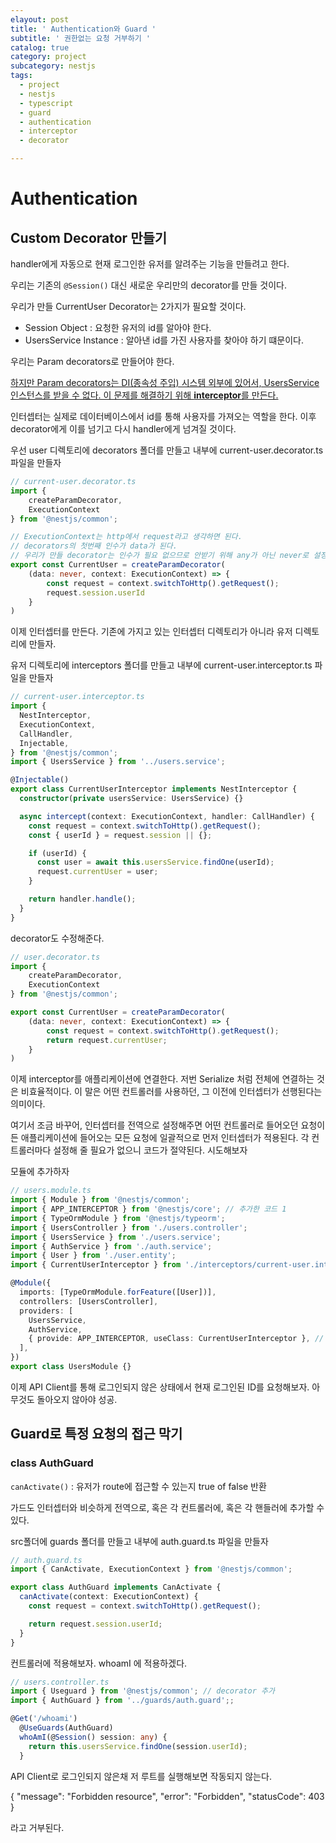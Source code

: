 ```yaml
---
elayout: post
title: ' Authentication와 Guard '
subtitle: ' 권한없는 요청 거부하기 '
catalog: true
category: project
subcategory: nestjs
tags:
  - project
  - nestjs
  - typescript
  - guard
  - authentication
  - interceptor
  - decorator

---
```


# Authentication

## Custom Decorator 만들기

handler에게 자동으로 현재 로그인한 유저를 알려주는 기능을 만들려고 한다.

우리는 기존의 `@Session()` 대신 새로운 우리만의 decorator를 만들 것이다.

우리가 만들 CurrentUser Decorator는 2가지가 필요할 것이다.

- Session Object : 요청한 유저의 id를 알아야 한다.
- UsersService Instance : 알아낸 id를 가진 사용자를 찾아야 하기 떄문이다.

우리는 Param decorators로 만들어야 한다. 

<u>하지만 Param decorators는 DI(종속성 주입) 시스템 외부에 있어서, UsersService 인스턴스를 받을 수 없다. 이 문제를 해결하기 위해 **interceptor**를 만든다.</u>

인터셉터는 실제로 데이터베이스에서 id를 통해 사용자를 가져오는 역할을 한다. 이후 decorator에게 이를 넘기고 다시 handler에게 넘겨질 것이다.

우선 user 디렉토리에 decorators 폴더를 만들고 내부에 current-user.decorator.ts 파일을 만들자

```typescript
// current-user.decorator.ts
import {
    createParamDecorator,
    ExecutionContext
} from '@nestjs/common';

// ExecutionContext는 http에서 request라고 생각하면 된다.
// decorators의 첫번째 인수가 data가 된다.
// 우리가 만들 decorator는 인수가 필요 없으므로 안받기 위해 any가 아닌 never로 설정
export const CurrentUser = createParamDecorator(
    (data: never, context: ExecutionContext) => { 
        const request = context.switchToHttp().getRequest();
        request.session.userId
    }
)
```

이제 인터셉터를 만든다. 기존에 가지고 있는 인터셉터 디렉토리가 아니라 유저 디렉토리에 만들자.

유저 디렉토리에 interceptors 폴더를 만들고 내부에 current-user.interceptor.ts 파일을 만들자

```typescript
// current-user.interceptor.ts
import {
  NestInterceptor,
  ExecutionContext,
  CallHandler,
  Injectable,
} from '@nestjs/common';
import { UsersService } from '../users.service';

@Injectable()
export class CurrentUserInterceptor implements NestInterceptor {
  constructor(private usersService: UsersService) {}

  async intercept(context: ExecutionContext, handler: CallHandler) {
    const request = context.switchToHttp().getRequest();
    const { userId } = request.session || {};

    if (userId) {
      const user = await this.usersService.findOne(userId);
      request.currentUser = user;
    }

    return handler.handle();
  }
}

```

decorator도 수정해준다.

```typescript
// user.decorator.ts
import {
    createParamDecorator,
    ExecutionContext
} from '@nestjs/common';

export const CurrentUser = createParamDecorator(
    (data: never, context: ExecutionContext) => { 
        const request = context.switchToHttp().getRequest();
        return request.currentUser;
    }
)
```

이제 interceptor를 애플리케이션에 연결한다. 저번 Serialize 처럼 전체에 연결하는 것은 비효율적이다. 이 말은 어떤 컨트롤러를 사용하던, 그 이전에 인터셉터가 선행된다는 의미이다. 

여기서 조금 바꾸어, 인터셉터를 전역으로 설정해주면 어떤 컨트롤러로 들어오던 요청이든 애플리케이션에 들어오는 모든 요청에 일괄적으로 먼저 인터셉터가 적용된다. 각 컨트롤러마다 설정해 줄 필요가 없으니 코드가 절약된다. 시도해보자

모듈에 추가하자

```typescript
// users.module.ts
import { Module } from '@nestjs/common';
import { APP_INTERCEPTOR } from '@nestjs/core'; // 추가한 코드 1
import { TypeOrmModule } from '@nestjs/typeorm';
import { UsersController } from './users.controller';
import { UsersService } from './users.service';
import { AuthService } from './auth.service';
import { User } from './user.entity';
import { CurrentUserInterceptor } from './interceptors/current-user.interceptor';

@Module({
  imports: [TypeOrmModule.forFeature([User])],
  controllers: [UsersController],
  providers: [
    UsersService,
    AuthService,
    { provide: APP_INTERCEPTOR, useClass: CurrentUserInterceptor }, // 추가한 코드 2
  ],
})
export class UsersModule {}
```

이제 API Client를 통해 로그인되지 않은 상태에서 현재 로그인된 ID를 요청해보자. 아무것도 돌아오지 않아야 성공.

## Guard로 특정 요청의 접근 막기

### class AuthGuard

`canActivate()` : 유저가 route에 접근할 수 있는지 true of false 반환

가드도 인터셉터와 비슷하게 전역으로, 혹은 각 컨트롤러에, 혹은 각 핸들러에 추가할 수 있다.

src폴더에 guards 폴더를 만들고 내부에 auth.guard.ts 파일을 만들자

```typescript
// auth.guard.ts
import { CanActivate, ExecutionContext } from '@nestjs/common';

export class AuthGuard implements CanActivate {
  canActivate(context: ExecutionContext) {
    const request = context.switchToHttp().getRequest();

    return request.session.userId;
  }
}

```

컨트롤러에 적용해보자. whoamI 에 적용하겠다.

```typescript
// users.controller.ts
import { Useguard } from '@nestjs/common'; // decorator 추가
import { AuthGuard } from '../guards/auth.guard';;

@Get('/whoami')
  @UseGuards(AuthGuard)
  whoAmI(@Session() session: any) {
    return this.usersService.findOne(session.userId);
  }
```

API Client로 로그인되지 않은채 저 루트를 실행해보면 작동되지 않는다.

{  "message": "Forbidden resource",  "error": "Forbidden",  "statusCode": 403 }

라고 거부된다.

